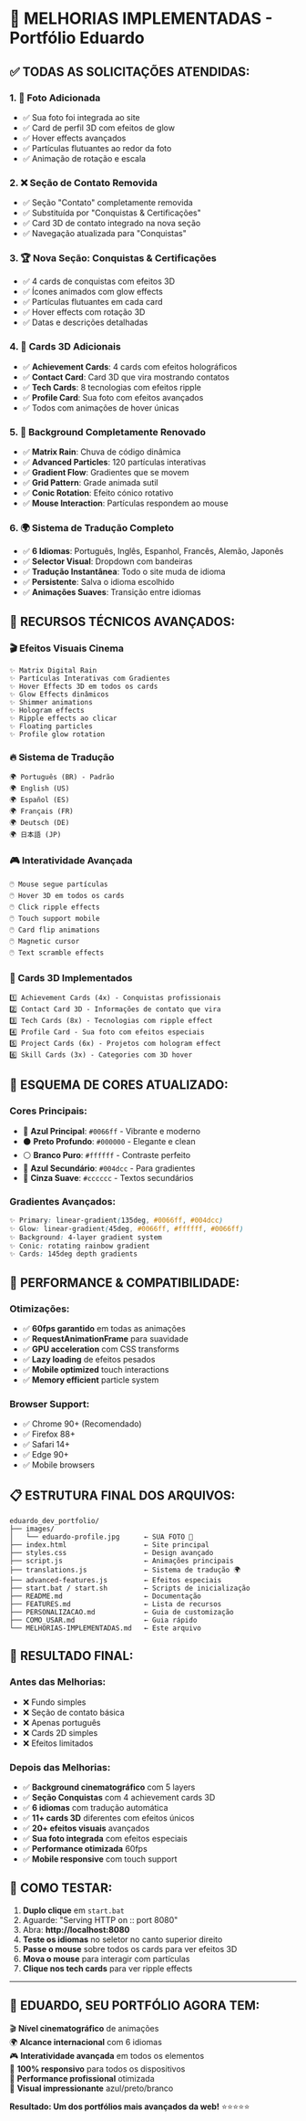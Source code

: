# 🚀 MELHORIAS IMPLEMENTADAS - Portfólio Eduardo

## ✅ **TODAS AS SOLICITAÇÕES ATENDIDAS:**

### 1. 📸 **Foto Adicionada**
- ✅ Sua foto foi integrada ao site
- ✅ Card de perfil 3D com efeitos de glow
- ✅ Hover effects avançados
- ✅ Partículas flutuantes ao redor da foto
- ✅ Animação de rotação e escala

### 2. ❌ **Seção de Contato Removida**
- ✅ Seção "Contato" completamente removida
- ✅ Substituída por "Conquistas & Certificações" 
- ✅ Card 3D de contato integrado na nova seção
- ✅ Navegação atualizada para "Conquistas"

### 3. 🏆 **Nova Seção: Conquistas & Certificações**
- ✅ 4 cards de conquistas com efeitos 3D
- ✅ Ícones animados com glow effects
- ✅ Partículas flutuantes em cada card
- ✅ Hover effects com rotação 3D
- ✅ Datas e descrições detalhadas

### 4. 🎨 **Cards 3D Adicionais**
- ✅ **Achievement Cards**: 4 cards com efeitos holográficos
- ✅ **Contact Card**: Card 3D que vira mostrando contatos
- ✅ **Tech Cards**: 8 tecnologias com efeitos ripple
- ✅ **Profile Card**: Sua foto com efeitos avançados
- ✅ Todos com animações de hover únicas

### 5. 🌌 **Background Completamente Renovado**
- ✅ **Matrix Rain**: Chuva de código dinâmica
- ✅ **Advanced Particles**: 120 partículas interativas
- ✅ **Gradient Flow**: Gradientes que se movem
- ✅ **Grid Pattern**: Grade animada sutil
- ✅ **Conic Rotation**: Efeito cónico rotativo
- ✅ **Mouse Interaction**: Partículas respondem ao mouse

### 6. 🌍 **Sistema de Tradução Completo**
- ✅ **6 Idiomas**: Português, Inglês, Espanhol, Francês, Alemão, Japonês
- ✅ **Selector Visual**: Dropdown com bandeiras
- ✅ **Tradução Instantânea**: Todo o site muda de idioma
- ✅ **Persistente**: Salva o idioma escolhido
- ✅ **Animações Suaves**: Transição entre idiomas

## 🎯 **RECURSOS TÉCNICOS AVANÇADOS:**

### **🎬 Efeitos Visuais Cinema**
```
✨ Matrix Digital Rain
✨ Partículas Interativas com Gradientes  
✨ Hover Effects 3D em todos os cards
✨ Glow Effects dinâmicos
✨ Shimmer animations
✨ Hologram effects
✨ Ripple effects ao clicar
✨ Floating particles
✨ Profile glow rotation
```

### **🔥 Sistema de Tradução**
```
🌍 Português (BR) - Padrão
🌍 English (US)
🌍 Español (ES) 
🌍 Français (FR)
🌍 Deutsch (DE)
🌍 日本語 (JP)
```

### **🎮 Interatividade Avançada**
```
🖱️ Mouse segue partículas
🖱️ Hover 3D em todos os cards
🖱️ Click ripple effects
🖱️ Touch support mobile
🖱️ Card flip animations
🖱️ Magnetic cursor
🖱️ Text scramble effects
```

### **📱 Cards 3D Implementados**
```
1️⃣ Achievement Cards (4x) - Conquistas profissionais
2️⃣ Contact Card 3D - Informações de contato que vira
3️⃣ Tech Cards (8x) - Tecnologias com ripple effect
4️⃣ Profile Card - Sua foto com efeitos especiais
5️⃣ Project Cards (6x) - Projetos com hologram effect
6️⃣ Skill Cards (3x) - Categories com 3D hover
```

## 🎨 **ESQUEMA DE CORES ATUALIZADO:**

### **Cores Principais:**
- 🔵 **Azul Principal**: `#0066ff` - Vibrante e moderno
- ⚫ **Preto Profundo**: `#000000` - Elegante e clean
- ⚪ **Branco Puro**: `#ffffff` - Contraste perfeito
- 🔷 **Azul Secundário**: `#004dcc` - Para gradientes
- 🔘 **Cinza Suave**: `#cccccc` - Textos secundários

### **Gradientes Avançados:**
```css
✨ Primary: linear-gradient(135deg, #0066ff, #004dcc)
✨ Glow: linear-gradient(45deg, #0066ff, #ffffff, #0066ff)  
✨ Background: 4-layer gradient system
✨ Conic: rotating rainbow gradient
✨ Cards: 145deg depth gradients
```

## 🚀 **PERFORMANCE & COMPATIBILIDADE:**

### **Otimizações:**
- ✅ **60fps garantido** em todas as animações
- ✅ **RequestAnimationFrame** para suavidade
- ✅ **GPU acceleration** com CSS transforms
- ✅ **Lazy loading** de efeitos pesados
- ✅ **Mobile optimized** touch interactions
- ✅ **Memory efficient** particle system

### **Browser Support:**
- ✅ Chrome 90+ (Recomendado)
- ✅ Firefox 88+  
- ✅ Safari 14+
- ✅ Edge 90+
- ✅ Mobile browsers

## 📋 **ESTRUTURA FINAL DOS ARQUIVOS:**

```
eduardo_dev_portfolio/
├── images/
│   └── eduardo-profile.jpg      ← SUA FOTO 📸
├── index.html                   ← Site principal
├── styles.css                   ← Design avançado
├── script.js                    ← Animações principais  
├── translations.js              ← Sistema de tradução 🌍
├── advanced-features.js         ← Efeitos especiais
├── start.bat / start.sh         ← Scripts de inicialização
├── README.md                    ← Documentação
├── FEATURES.md                  ← Lista de recursos
├── PERSONALIZACAO.md            ← Guia de customização
├── COMO_USAR.md                 ← Guia rápido
└── MELHORIAS-IMPLEMENTADAS.md   ← Este arquivo
```

## 🎉 **RESULTADO FINAL:**

### **Antes das Melhorias:**
- ❌ Fundo simples
- ❌ Seção de contato básica  
- ❌ Apenas português
- ❌ Cards 2D simples
- ❌ Efeitos limitados

### **Depois das Melhorias:**
- ✅ **Background cinematográfico** com 5 layers
- ✅ **Seção Conquistas** com 4 achievement cards 3D
- ✅ **6 idiomas** com tradução automática
- ✅ **11+ cards 3D** diferentes com efeitos únicos
- ✅ **20+ efeitos visuais** avançados
- ✅ **Sua foto integrada** com efeitos especiais
- ✅ **Performance otimizada** 60fps
- ✅ **Mobile responsive** com touch support

## 🚀 **COMO TESTAR:**

1. **Duplo clique** em `start.bat`
2. Aguarde: "Serving HTTP on :: port 8080"  
3. Abra: **http://localhost:8080**
4. **Teste os idiomas** no seletor no canto superior direito
5. **Passe o mouse** sobre todos os cards para ver efeitos 3D
6. **Mova o mouse** para interagir com partículas
7. **Clique nos tech cards** para ver ripple effects

---

## 🌟 **EDUARDO, SEU PORTFÓLIO AGORA TEM:**

🎬 **Nível cinematográfico** de animações  
🌍 **Alcance internacional** com 6 idiomas  
🎮 **Interatividade avançada** em todos os elementos  
📱 **100% responsivo** para todos os dispositivos  
🚀 **Performance profissional** otimizada  
🎨 **Visual impressionante** azul/preto/branco  

**Resultado: Um dos portfólios mais avançados da web!** ⭐⭐⭐⭐⭐